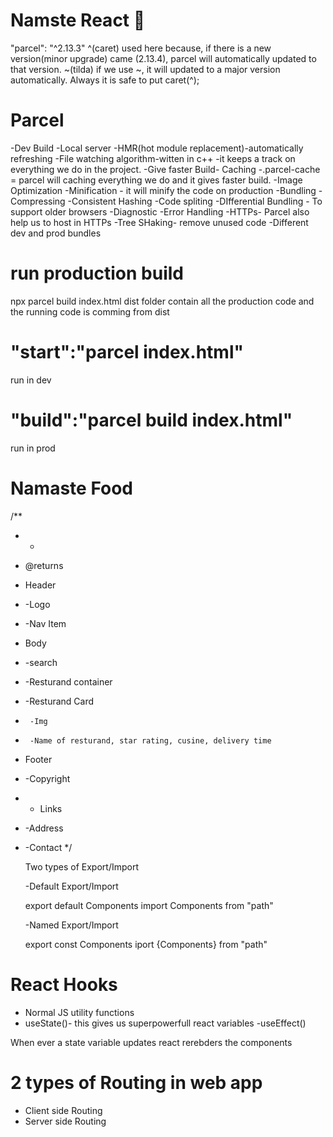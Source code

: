 # Namste React 🚀

"parcel": "^2.13.3"
^(caret) used here because, if there is a new version(minor upgrade) came (2.13.4), parcel will automatically updated to that version.
~(tilda) if we use ~, it will updated to a major version automatically.
Always it is safe to put caret(^);

# Parcel

-Dev Build
-Local server
-HMR(hot module replacement)-automatically refreshing
-File watching algorithm-witten in c++ -it keeps a track on everything we do in the project.
-Give faster Build- Caching
-.parcel-cache = parcel will caching everything we do and it gives faster build.
-Image Optimization
-Minification - it will minify the code on production
-Bundling
-Compressing
-Consistent Hashing
-Code spliting
-DIfferential Bundling - To support older browsers
-Diagnostic
-Error Handling
-HTTPs- Parcel also help us to host in HTTPs
-Tree SHaking- remove unused code
-Different dev and prod bundles

# run production build

npx parcel build index.html
dist folder contain all the production code and the running code is comming from dist

# "start":"parcel index.html"

run in dev

# "build":"parcel build index.html"

run in prod

# Namaste Food

/\*\*

- -
- @returns
- Header
- -Logo
- -Nav Item
- Body
- -search
- -Resturand container
- -Resturand Card
-      -Img
-      -Name of resturand, star rating, cusine, delivery time
- Footer
- -Copyright
- - Links
- -Address
- -Contact
  \*/

  Two types of Export/Import

  -Default Export/Import

  export default Components
  import Components from "path"

  -Named Export/Import

  export const Components
  iport {Components} from "path"

# React Hooks

- Normal JS utility functions
- useState()- this gives us superpowerfull react variables
  -useEffect()

When ever a state variable updates react rerebders the components

# 2 types of Routing in web app

- Client side Routing
- Server side Routing
